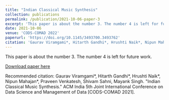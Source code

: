 ```yaml
---
title: "Indian Classical Music Synthesis"
collection: publications
permalink: /publication/2021-10-06-paper-3
excerpt: 'This paper is about the number 3. The number 4 is left for future work.'
date: 2021-10-06
venue: 'CODS-COMAD 2022'
paperurl: 'https://doi.org/10.1145/3493700.3493762'
citation: 'Gaurav Viramgami*, Hitarth Gandhi*, Hrushti Naik*, Nipun Mahajan*, Praveen Venkatesh, Shivam Sahni, Mayank Singh. &quot;Indian Classical Music Synthesis.&quot; ACM India 5th Joint International Conference on Data Science and Management of Data [CODS-COMAD 2021].    '
---
```

This paper is about the number 3. The number 4 is left for future work.

[Download paper here](https://doi.org/10.1145/3493700.3493762)

Recommended citation: Gaurav Viramgami*, Hitarth Gandhi*, Hrushti Naik*, Nipun Mahajan*, Praveen Venkatesh, Shivam Sahni, Mayank Singh. "Indian Classical Music Synthesis." ACM India 5th Joint International Conference on Data Science and Management of Data [CODS-COMAD 2021].    